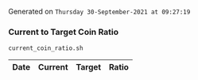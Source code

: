 Generated on `Thursday 30-September-2021 at 09:27:19`

### Current to Target Coin Ratio
`current_coin_ratio.sh`

Date|Current|Target|Ratio
---|---|---|---
